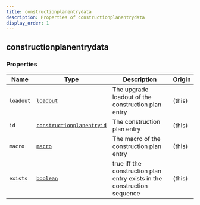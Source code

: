 ```yaml
---
title: constructionplanentrydata
description: Properties of constructionplanentrydata
display_order: 1
---
```


## constructionplanentrydata

### Properties

| Name | Type | Description | Origin |
|------|------|-------------|--------|
| `loadout` | [`loadout`](./loadout.md) | The upgrade loadout of the construction plan entry | (this) |
| `id` | [`constructionplanentryid`](./constructionplanentryid.md) | The construction plan entry | (this) |
| `macro` | [`macro`](./macro.md) | The macro of the construction plan entry | (this) |
| `exists` | [`boolean`](./boolean.md) | true iff the construction plan entry exists in the construction sequence | (this) |


